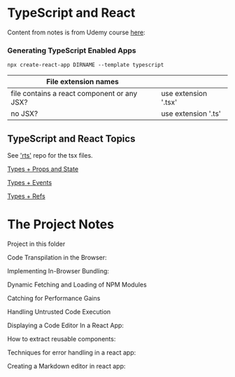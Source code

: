 # TypeScript and React

Content from notes is from Udemy course [here](https://www.udemy.com/course/react-and-typescript-build-a-portfolio-project):

### Generating TypeScript Enabled Apps

```
npx create-react-app DIRNAME --template typescript 
```
| File extension names                        |                      |
| ------------------------------------------- | -------------------- |
| file contains a react component or any JSX? | use extension '.tsx' |
| no JSX?                                     | use extension '.ts'  |

## TypeScript and React Topics

See ['rts'](https://github.com/Cwarcup/rts) repo for the tsx files.

[Types + Props and State](https://github.com/Cwarcup/notes/blob/main/root/TypeScript-and-React/ts-and-react-notes/1-types-and-props-state.md)

[Types + Events](https://github.com/Cwarcup/notes/blob/main/root/TypeScript-and-React/ts-and-react-notes/1-types-and-props-state.md#types-around-event-handlers)

[Types + Refs](https://github.com/Cwarcup/notes/blob/main/root/TypeScript-and-React/ts-and-react-notes/3-applying-types-to-refs.md#apply-types-to-refs)

# The Project Notes

Project in this folder

Code Transpilation in the Browser:

Implementing In-Browser Bundling:

Dynamic Fetching and Loading of NPM Modules

Catching for Performance Gains

Handling Untrusted Code Execution

Displaying a Code Editor In a React App:

How to extract reusable components:

Techniques for error handling in a react app:

Creating a Markdown editor in react app:

